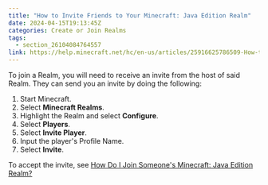 ```yaml
---
title: "How to Invite Friends to Your Minecraft: Java Edition Realm"
date: 2024-04-15T19:13:45Z
categories: Create or Join Realms
tags:
  - section_26104084764557
link: https://help.minecraft.net/hc/en-us/articles/25916625786509-How-to-Invite-Friends-to-Your-Minecraft-Java-Edition-Realm
---
```


To join a Realm, you will need to receive an invite from the host of said Realm. They can send you an invite by doing the following:

1.  Start Minecraft.
2.  Select **Minecraft Realms**.
3.  Highlight the Realm and select **Configure**.
4.  Select **Players**.
5.  Select **Invite Player**.
6.  Input the player's Profile Name.
7.  Select **Invite**.

To accept the invite, see [How Do I Join Someone's Minecraft: Java Edition Realm?](./How-Do-I-Join-Someone-s-Minecraft-Java-Edition-Realm.md)
